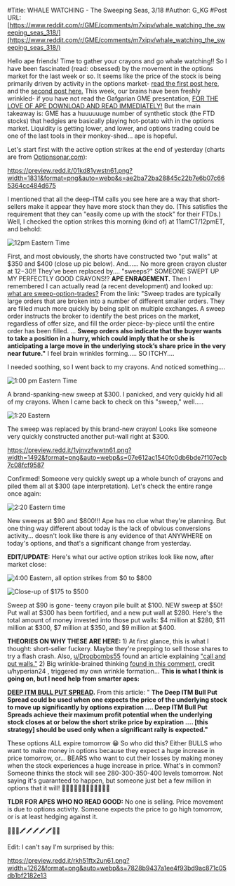 #Title: WHALE WATCHING - The Sweeping Seas, 3/18
#Author: G_KG
#Post URL: [https://www.reddit.com/r/GME/comments/m7xipv/whale_watching_the_sweeping_seas_318/](https://www.reddit.com/r/GME/comments/m7xipv/whale_watching_the_sweeping_seas_318/)


Hello ape friends!  Time to gather your crayons and go whale watching!!  So I have been fascinated (read: obsessed) by the movement in the options market for the last week or so.    It seems like the price of the stock is being primarily driven by activity in the options market- [read the first post here](https://www.reddit.com/r/GME/comments/m6ivjc/whale_watching_conversions_with_crayons/?utm_source=share&utm_medium=web2x&context=3), and the [second post here.](https://www.reddit.com/r/GME/comments/m7c0lv/whale_watching_conversions_with_crayons_316/?utm_source=share&utm_medium=web2x&context=3)  This week, our brains have been freshly wrinkled- if you have not read the Gafgarian GME presentation, [FOR THE LOVE OF APE DOWNLOAD AND READ IMMEDIATELY!](https://drive.google.com/file/d/1VL3zAmTPjptr-vevx6PtQzYGZVKNDUZZ/view)  But the main takeaway is: GME has a huuuuuuge number of synthetic stock (the FTD stocks) that hedgies are basically playing hot-potato with in the options market.  Liquidity is getting lower, and lower, and options trading could be one of the last tools in their monkey-shed... ape is hopeful.

Let's start first with the active option strikes at the end of yesterday (charts are from [Optionsonar.com](https://www.optionsonar.com/unusual-option-activity/gme)):

https://preview.redd.it/01kd81ywstn61.png?width=1831&format=png&auto=webp&s=ae2ba72ba28845c22b7e6b07c665364cc484d675

I mentioned that all the deep-ITM calls you see here are a way that short-sellers make it appear they have more stock than they do.  (This satisfies the requirement that they can "easily come up with the stock" for their FTDs.)  Well, I checked the option strikes this morning (kind of) at 11amCT/12pmET, and behold:

![12pm Eastern Time](https://preview.redd.it/v2jrjmiittn61.png?width=1833&format=png&auto=webp&s=ee981469cdaa6bbf56ed7b7f05ed81d862e87c10)

First, and most obviously, the shorts have constructed two "put walls" at $350 and $400 (close up pic below).  And...... No more green crayon cluster at $12-$30!!  They've been replaced by.... "sweeps?"  SOMEONE SWEPT UP MY PERFECTLY GOOD CRAYONS!? **APE ENRAGEMENT.**  Then I remembered I can actually read (a recent development) and looked up: [what are sweep-option-trades?](https://help.optionsonar.com/article/14-what-are-sweep-option-trades)  From the link: "Sweep trades are typically large orders that are broken into a number of different smaller orders. They are filled much more quickly by being split on multiple exchanges. A sweep order instructs the broker to identify the best prices on the market, regardless of offer size, and fill the order piece-by-piece until the entire order has been filled. ...  **Sweep orders also indicate that the buyer wants to take a position in a hurry, which could imply that he or she is anticipating a large move in the underlying stock’s share price in the very near future."**  I feel brain wrinkles forming.....   SO ITCHY....

I needed soothing, so I went back to my crayons.  And noticed something....

![1:00 pm Eastern Time](https://preview.redd.it/5zpqnoxfvtn61.png?width=1823&format=png&auto=webp&s=43f62aae0deb87c5448b0b1f15a60c7ed5afb307)

A brand-spanking-new sweep at $300.  I panicked, and very quickly hid all of my crayons.  When I came back to check on this "sweep," well.....

![1:20 Eastern](https://preview.redd.it/mb1xdry8ztn61.png?width=1823&format=png&auto=webp&s=3efa28121365c7ca17f4732d77412b97ba5bd9a6)

The sweep was replaced by this brand-new crayon!  Looks like someone very quickly constructed another put-wall right at $300.

https://preview.redd.it/1yjnvzfwwtn61.png?width=1492&format=png&auto=webp&s=07e612ac1540fc0db6bde7f107ecb7c08fcf9587

Confirmed!  Someone very quickly swept up a whole bunch of crayons and piled them all at $300 (ape interpretation).  Let's check the entire range once again:

![2:20 Eastern time](https://preview.redd.it/34eezpnkxtn61.png?width=1819&format=png&auto=webp&s=6e85bdc5e923eb91fe26e2b448d9989f0ab75dc3)

New sweeps at $90 and $800!!!  Ape has no clue what they're planning.  But one thing way different about today is the lack of obvious conversions activity...  doesn't look like there is any evidence of that ANYWHERE on today's options, and that's a significant change from yesterday.

**EDIT/UPDATE:** Here's what our active option strikes look like now, after market close:

![4:00 Eastern, all option strikes from $0 to $800](https://preview.redd.it/jbhawaytiun61.png?width=1828&format=png&auto=webp&s=51cafb486908244e221aec16a24131e11b9255d1)

![Close-up of $175 to $500](https://preview.redd.it/q371j7mvjun61.png?width=1820&format=png&auto=webp&s=a07fbcec0c75ae756a3835e4ec1e8f187b18b6c4)

Sweep at $90 is gone- teeny crayon pile built at $100.  NEW sweep at $50!  Put wall at $300 has been fortified, and a new put wall at $280.  Here's the total amount of money invested into those put walls: $4 million at $280, $11 million at $300, $7 million at $350, and $9 million at $400.

**THEORIES ON WHY THESE ARE HERE:**  1) At first glance, this is what I thought: short-seller fuckery.  Maybe they're prepping to sell those shares to try a flash crash.  Also,  [u/Dropbombs55](https://www.reddit.com/u/Dropbombs55/)  found an article explaining ["call and put walls."](https://quant.stackexchange.com/questions/60711/what-are-call-and-put-walls-around-a-strike-price-to-kill-off-vega-and-preven)  2) Big wrinkle-brained thinking [found in this comment](https://www.reddit.com/r/GME/comments/m7xipv/whale_watching_the_sweeping_seas_318/greh1j7?utm_source=share&utm_medium=web2x&context=3), credit u/hyperian24 , triggered my own wrinkle formation... **This is what I think is going on, but I need help from smarter apes:**

[**DEEP ITM BULL PUT SPREAD**](https://www.optiontradingpedia.com/free_deep_itm_bull_put_spread.htm)**.**  From this article: " **The Deep ITM Bull Put Spread could be used when one expects the price of the underlying stock to move up significantly by options expiration ....  Deep ITM Bull Put Spreads achieve their maximum profit potential when the underlying stock closes at or below the short strike price by expiration  ....  \[this strategy\] should be used only when a significant rally is expected."**

These options ALL expire tomorrow 😁 So who did this?  Either BULLS who want to make money in options because they expect a huge increase in price tomorrow, or... BEARS who want to cut their losses by making money when the stock experiences a huge increase in price.  What's in common?  Someone thinks the stock will see 280-300-350-400 levels tomorrow.  Not saying it's guaranteed to happen, but someone just bet a few million in options that it will!  💎🦍🙌🚀🚀🚀🚀🚀🚀🚀💲💲

**TLDR FOR APES WHO NO READ GOOD:** No one is selling.  Price movement is due to options activity.  Someone expects the price to go high tomorrow, or is at least hedging against it.

💎🙌🦍🖍🖍🖍🖍🖍🚀💲

Edit:  I can't say I'm surprised by this:

https://preview.redd.it/rkh51ftx2un61.png?width=1262&format=png&auto=webp&s=7828b9437a1ee4f93bd9ac871c05db1bf2182e13